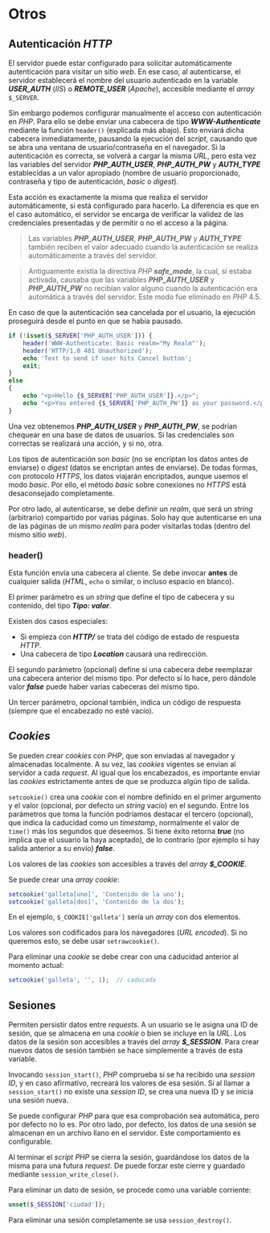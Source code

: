 # Otros

## Autenticación *HTTP*

El servidor puede estar configurado para solicitar automáticamente autenticación para visitar un sitio *web*. En ese caso, al autenticarse, el servidor establecerá el nombre del usuario autenticado en la variable ***USER_AUTH*** (*IIS*) o ***REMOTE_USER*** (*Apache*), accesible mediante el *array* `$_SERVER`.

Sin embargo podemos configurar manualmente el acceso con autenticación en *PHP*. Para ello se debe enviar una cabecera de tipo ***WWW-Authenticate*** mediante la función `header()` (explicada más abajo). Esto enviará dicha cabecera inmediatamente, pausando la ejecución del *script*, causando que se abra una ventana de usuario/contraseña en el navegador. Si la autenticación es correcta, se volverá a cargar la misma *URL*, pero esta vez las variables del servidor ***PHP_AUTH_USER***, ***PHP_AUTH_PW*** y ***AUTH_TYPE*** establecidas a un valor apropiado (nombre de usuario proporcionado, contraseña y tipo de autenticación, *basic* o *digest*).

Esta acción es exactamente la misma que realiza el servidor automáticamente, si está configurado para hacerlo. La diferencia es que en el caso automático, el servidor se encarga de verificar la validez de las credenciales presentadas y de permitir o no el acceso a la página.

> Las variables ***PHP_AUTH_USER***, ***PHP_AUTH_PW*** y ***AUTH_TYPE*** también reciben el valor adecuado cuando la autenticación se realiza automáticamente a través del servidor.

> Antiguamente existía la directiva *PHP* ***safe_mode***, la cual, si estaba activada, causaba que las variables ***PHP_AUTH_USER*** y ***PHP_AUTH_PW*** no recibían valor alguno cuando la autenticación era automática a través del servidor. Este modo fue eliminado en *PHP* 4.5.

En caso de que la autenticación sea cancelada por el usuario, la ejecución proseguirá desde el punto en que se había pausado.

```php
if (!isset($_SERVER['PHP_AUTH_USER'])) {
    header('WWW-Authenticate: Basic realm="My Realm"');
    header('HTTP/1.0 401 Unauthorized');
    echo 'Text to send if user hits Cancel button';
    exit;
}
else
{
    echo "<p>Hello {$_SERVER['PHP_AUTH_USER']}.</p>";
    echo "<p>You entered {$_SERVER['PHP_AUTH_PW']} as your password.</p>";
}
```

Una vez obtenemos ***PHP_AUTH_USER*** y ***PHP_AUTH_PW***, se podrían chequear en una base de datos de usuarios. Si las credenciales son correctas se realizará una acción, y si no, otra.

Los tipos de autenticación son *basic* (no se encriptan los datos antes de enviarse) o *digest* (datos se encriptan antes de enviarse). De todas formas, con protocolo *HTTPS*, los datos viajarán encriptados, aunque usemos el modo *basic*. Por ello, el método *basic* sobre conexiones no *HTTPS* está desaconsejado completamente.

Por otro lado, al autenticarse, se debe definir un *realm*, que será un *string* (arbitrario) compartido por varias páginas. Solo hay que autenticarse en una de las páginas de un mismo *realm* para poder visitarlas todas (dentro del mismo sitio *web*).

### header()

Esta función envía una cabecera al cliente. Se debe invocar **antes** de cualquier salida (*HTML*, `echo` o similar, o incluso espacio en blanco).

El primer parámetro es un *string* que define el tipo de cabecera y su contenido, del tipo ***Tipo: valor***.

Existen dos casos especiales:

- Si empieza con ***HTTP/*** se trata del código de estado de respuesta *HTTP*.
- Una cabecera de tipo ***Location*** causará una redirección.

El segundo parámetro (opcional) define si una cabecera debe reemplazar una cabecera anterior del mismo tipo. Por defecto sí lo hace, pero dándole valor ***false*** puede haber varias cabeceras del mismo tipo.

Un tercer parámetro, opcional también, indica un código de respuesta (siempre que el encabezado no esté vacío).

## *Cookies*

Se pueden crear *cookies* con *PHP*, que son enviadas al navegador y almacenadas localmente. A su vez, las *cookies* vigentes se envían al servidor a cada *request*. Al igual que los encabezados, es importante enviar las *cookies* estrictamente antes de que se produzca algún tipo de salida.

`setcookie()` crea una *cookie* con el nombre definido en el primer argumento y el valor (opcional, por defecto un *string* vacío) en el segundo. Entre los parámetros que toma la función podríamos destacar el tercero (opcional), que indica la caducidad como un *timestamp*, normalmente el valor de `time()` más los segundos que deseemos. Si tiene éxito retorna ***true*** (no implica que el usuario la haya aceptado), de lo contrario (por ejemplo si hay salida anterior a su envío) ***false***.

Los valores de las *cookies* son accesibles a través del *array* ***\$_COOKIE***.

Se puede crear una *array cookie*:

```php
setcookie('galleta[uno]', 'Contenido de la uno');
setcookie('galleta[dos]', 'Contenido de la dos');
```

En el ejemplo, `$_COOKIE['galleta']` sería un *array* con dos elementos.

Los valores son codificados para los navegadores (*URL encoded*). Si no queremos esto, se debe usar `setrawcookie()`.

Para eliminar una *cookie* se debe crear con una caducidad anterior al momento actual:

```php
setcookie('galleta', '', 1);  // caducada
```

## Sesiones

Permiten persistir datos entre *requests*. A un usuario se le asigna una ID de sesión, que se almacena en una *cookie* o bien se incluye en la *URL*. Los datos de la sesión son accesibles a través del *array* ***\$_SESSION***. Para crear nuevos datos de sesión también se hace simplemente a través de esta variable.

Invocando `session_start()`, *PHP* comprueba si se ha recibido una *session ID*, y en caso afirmativo, recreará los valores de esa sesión. Si al llamar a `session_start()` no existe una *session ID*, se crea una nueva ID y se inicia una sesión nueva.

Se puede configurar *PHP* para que esa comprobación sea automática, pero por defecto no lo es. Por otro lado, por defecto, los datos de una sesión se almacenan en un archivo llano en el servidor. Este comportamiento es configurable.

Al terminar el *script PHP* se cierra la sesión, guardándose los datos de la misma para una futura *request*. De puede forzar este cierre y guardado mediante `session_write_close()`.

Para eliminar un dato de sesión, se procede como una variable corriente:

```php
unset($_SESSION['ciudad']);
```

Para eliminar una sesión completamente se usa `session_destroy()`.
